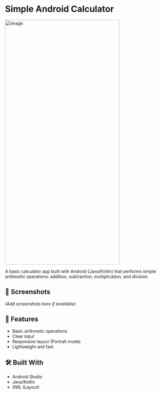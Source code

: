 # Simple Android Calculator

<img width="375" height="798" alt="image" src="https://github.com/user-attachments/assets/e999e374-a7da-4abe-8b96-18e1aa792759" />


A basic calculator app built with Android (Java/Kotlin) that performs simple arithmetic operations: addition, subtraction, multiplication, and division.

## 📱 Screenshots
*(Add screenshots here if available)*

## 🚀 Features

- Basic arithmetic operations
- Clear input
- Responsive layout (Portrait mode)
- Lightweight and fast

## 🛠️ Built With

- Android Studio
- Java/Kotlin
- XML (Layout)
